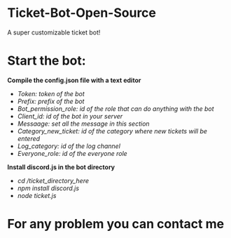 # Ticket-Bot-Open-Source
A super customizable ticket bot!

# Start the bot:
**Compile the config.json file with a text editor**
* *Token: token of the bot*
* *Prefix: prefix of the bot*
* *Bot_permission_role: id of the role that can do anything with the bot*
* *Client_id: id of the bot in your server*
* *Messaage: set all the message in this section*
* *Category_new_ticket: id of the category where new tickets will be entered*
* *Log_category: id of the log channel*
* *Everyone_role: id of the everyone role*

**Install discord.js in the bot directory**
* *cd /ticket_directory_here* 
* *npm install discord.js* 
* *node ticket.js*

# For any problem you can contact me

